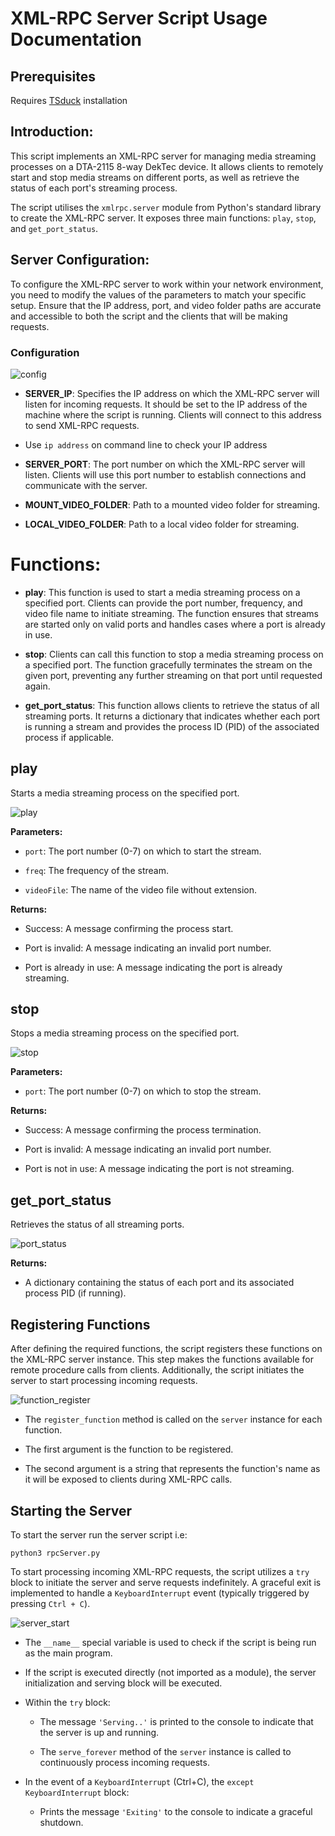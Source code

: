 
# XML-RPC Server Script Usage Documentation

## Prerequisites

Requires [TSduck](https://tsduck.io) installation

## Introduction:


This script implements an XML-RPC server for managing media streaming processes on a DTA-2115 8-way DekTec device. It allows clients to remotely start and stop media streams on different ports, as well as retrieve the status of each port's streaming process.

The script utilises the `xmlrpc.server` module from Python's standard library to create the XML-RPC server. It exposes three main functions: `play`, `stop`, and `get_port_status`.


## Server Configuration:


To configure the XML-RPC server to work within your network environment, you need to modify the values of the parameters to match your specific setup. Ensure that the IP address, port, and video folder paths are accurate and accessible to both the script and the clients that will be making requests.

### Configuration

![config](https://github.com/PigeonOverlord/8way-Rpc-Server/assets/85998646/d4ae82f6-d028-4314-aa5d-01bf4e8640ff)

*   **SERVER\_IP**: Specifies the IP address on which the XML-RPC server will listen for incoming requests. It should be set to the IP address of the machine where the script is running. Clients will connect to this address to send XML-RPC requests.
    

*   Use `ip address` on command line to check your IP address
    

*   **SERVER\_PORT**: The port number on which the XML-RPC server will listen. Clients will use this port number to establish connections and communicate with the server.
    
*   **MOUNT\_VIDEO\_FOLDER**: Path to a mounted video folder for streaming.
    
*   **LOCAL\_VIDEO\_FOLDER**: Path to a local video folder for streaming.
    



# Functions:

*   **play**: This function is used to start a media streaming process on a specified port. Clients can provide the port number, frequency, and video file name to initiate streaming. The function ensures that streams are started only on valid ports and handles cases where a port is already in use.
    
*   **stop**: Clients can call this function to stop a media streaming process on a specified port. The function gracefully terminates the stream on the given port, preventing any further streaming on that port until requested again.
    
*   **get\_port\_status**: This function allows clients to retrieve the status of all streaming ports. It returns a dictionary that indicates whether each port is running a stream and provides the process ID (PID) of the associated process if applicable.
    

## play

Starts a media streaming process on the specified port.

![play](https://github.com/PigeonOverlord/8way-Rpc-Server/assets/85998646/ae217d70-1de2-4696-93a1-b7abdfdb3625)


**Parameters:**

*   `port`: The port number (0-7) on which to start the stream.
    
*   `freq`: The frequency of the stream.
    
*   `videoFile`: The name of the video file without extension.
    

**Returns:**

*   Success: A message confirming the process start.
    
*   Port is invalid: A message indicating an invalid port number.
    
*   Port is already in use: A message indicating the port is already streaming.
    

## stop

Stops a media streaming process on the specified port.

![stop](https://github.com/PigeonOverlord/8way-Rpc-Server/assets/85998646/207197ec-137d-4509-a72c-96c14b68ac28)

**Parameters:**

*   `port`: The port number (0-7) on which to stop the stream.
    

**Returns:**

*   Success: A message confirming the process termination.
    
*   Port is invalid: A message indicating an invalid port number.
    
*   Port is not in use: A message indicating the port is not streaming.
    

## get\_port\_status

Retrieves the status of all streaming ports.

![port_status](https://github.com/PigeonOverlord/8way-Rpc-Server/assets/85998646/53e914e8-d283-496d-9b81-20911a46beaf)


**Returns:**

*   A dictionary containing the status of each port and its associated process PID (if running).
    



## Registering Functions

After defining the required functions, the script registers these functions on the XML-RPC server instance. This step makes the functions available for remote procedure calls from clients. Additionally, the script initiates the server to start processing incoming requests.

![function_register](https://github.com/PigeonOverlord/8way-Rpc-Server/assets/85998646/775dc945-1391-4812-8e2e-900f24cc770d)

*   The `register_function` method is called on the `server` instance for each function.
    
*   The first argument is the function to be registered.
    
*   The second argument is a string that represents the function's name as it will be exposed to clients during XML-RPC calls.
    

## Starting the Server

To start the server run the server script i.e:

`python3 rpcServer.py`

To start processing incoming XML-RPC requests, the script utilizes a `try` block to initiate the server and serve requests indefinitely. A graceful exit is implemented to handle a `KeyboardInterrupt` event (typically triggered by pressing `Ctrl + C`).

![server_start](https://github.com/PigeonOverlord/8way-Rpc-Server/assets/85998646/e63b5fde-d54f-4f24-9927-8af5e78ac820)

*   The `__name__` special variable is used to check if the script is being run as the main program.
    
*   If the script is executed directly (not imported as a module), the server initialization and serving block will be executed.
    
*   Within the `try` block:
    
    *   The message `'Serving..'` is printed to the console to indicate that the server is up and running.
        
    *   The `serve_forever` method of the `server` instance is called to continuously process incoming requests.
        
*   In the event of a `KeyboardInterrupt` (Ctrl+C), the `except KeyboardInterrupt` block:
    
    *   Prints the message `'Exiting'` to the console to indicate a graceful shutdown.
        


